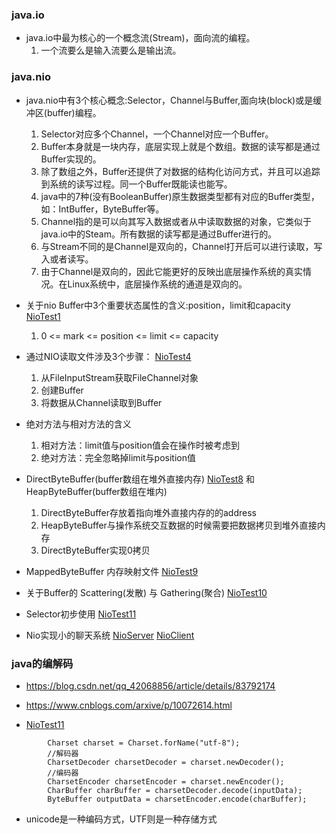 ### java.io
 * java.io中最为核心的一个概念流(Stream)，面向流的编程。
   1. 一个流要么是输入流要么是输出流。
    

### java.nio
 * java.nio中有3个核心概念:Selector，Channel与Buffer,面向块(block)或是缓冲区(buffer)编程。
   1. Selector对应多个Channel，一个Channel对应一个Buffer。
   2. Buffer本身就是一块内存，底层实现上就是个数组。数据的读写都是通过Buffer实现的。
   3. 除了数组之外，Buffer还提供了对数据的结构化访问方式，并且可以追踪到系统的读写过程。同一个Buffer既能读也能写。
   4. java中的7种(没有BooleanBuffer)原生数据类型都有对应的Buffer类型，如：IntBuffer，ByteBuffer等。
   5. Channel指的是可以向其写入数据或者从中读取数据的对象，它类似于java.io中的Steam。所有数据的读写都是通过Buffer进行的。
   6. 与Stream不同的是Channel是双向的，Channel打开后可以进行读取，写入或者读写。
   7. 由于Channel是双向的，因此它能更好的反映出底层操作系统的真实情况。在Linux系统中，底层操作系统的通道是双向的。

*  关于nio Buffer中3个重要状态属性的含义:position，limit和capacity   [NioTest1](/src/main/java/com/yzd/nio/NioTest1.java)
   1. 0 <= mark <= position <= limit <= capacity

*  通过NIO读取文件涉及3个步骤： [NioTest4](/src/main/java/com/yzd/nio/NioTest4.java)

   1. 从FileInputStream获取FileChannel对象
   2. 创建Buffer
   3. 将数据从Channel读取到Buffer
   
*  绝对方法与相对方法的含义
   1. 相对方法：limit值与position值会在操作时被考虑到
   2. 绝对方法：完全忽略掉limit与position值   
       
*  DirectByteBuffer(buffer数组在堆外直接内存) [NioTest8](/src/main/java/com/yzd/nio/NioTest8.java) 和 HeapByteBuffer(buffer数组在堆内)
   1. DirectByteBuffer存放着指向堆外直接内存的的address
   2. HeapByteBuffer与操作系统交互数据的时候需要把数据拷贝到堆外直接内存
   3. DirectByteBuffer实现0拷贝

*  MappedByteBuffer 内存映射文件  [NioTest9](/src/main/java/com/yzd/nio/NioTest9.java)

*  关于Buffer的 Scattering(发散) 与 Gathering(聚合) [NioTest10](/src/main/java/com/yzd/nio/NioTest10.java)

*  Selector初步使用 [NioTest11](/src/main/java/com/yzd/nio/NioTest11.java)

*  Nio实现小的聊天系统 [NioServer](/src/main/java/com/yzd/nio/NioServer.java) [NioClient](/src/main/java/com/yzd/nio/NioClient.java)


### java的编解码 
*  <https://blog.csdn.net/qq_42068856/article/details/83792174>

*  <https://www.cnblogs.com/arxive/p/10072614.html> 
  
*  [NioTest11](/src/main/java/com/yzd/nio/NioTest11.java)
```
        Charset charset = Charset.forName("utf-8");
        //解码器
        CharsetDecoder charsetDecoder = charset.newDecoder();
        //编码器
        CharsetEncoder charsetEncoder = charset.newEncoder();
        CharBuffer charBuffer = charsetDecoder.decode(inputData);
        ByteBuffer outputData = charsetEncoder.encode(charBuffer);
```

*  unicode是一种编码方式，UTF则是一种存储方式